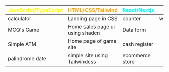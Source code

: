 | <span style=" color:yellow;">**JavaScript/TypeScript**</span> | <span style=" color:orange;">**HTML/CSS/Tailwind**</span> | <span style=" color:aqua;">**React/Nextjs**</span>  | <span style=" color:orange;">**Other**</span> | <span style=" color:green;">**Python**</span> |
| --------------------------------------------------------- | ---------------------------------------------- | ----------------------------------------------------- | ----------------------------------------- | --------------------------------- |
| calculator                                                  | Landing page in CSS                             | counter                                                | whatever                                    | [randomization](https://github.com/Umer-Islam/Python/tree/main/initial%20projects/randomiztion)   |
| MCQ's Game                                             | Home sales page ui using shadcn                  | Data form                                              |                                             |          |
| Simple ATM                                               | Home page of game site                           | cash register                                         |                                             |              |
| palindrome date                                                 | simple site using Tailwindcss                    | ecommerce store                                        |                                             |     |
